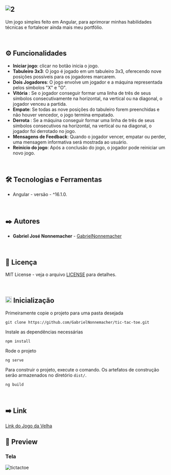 ![2](https://github.com/GabrielNonnemacher/tic-tac-toe/assets/87139289/e974faac-ab47-4f7f-8420-e8799d3fae6c)
--------------------

Um jogo simples feito em Angular, para aprimorar minhas habilidades técnicas e fortalecer ainda mais meu portfólio.

<br/>

## ⚙️ Funcionalidades

* **Iniciar jogo**: clicar no botão inicia o jogo.
* **Tabuleiro 3x3**: O jogo é jogado em um tabuleiro 3x3, oferecendo nove posições possíveis para os jogadores marcarem.
* **Dois Jogadores**: O jogo envolve um jogador e a máquina representada pelos símbolos "X" e "O".
* **Vitória** : Se o jogador conseguir formar uma linha de três de seus símbolos consecutivamente na horizontal, na vertical ou na diagonal, o jogador venceu a partida.
* **Empate**: Se todas as nove posições do tabuleiro forem preenchidas e não houver vencedor, o jogo termina empatado.
* **Derrota** : Se a máquina conseguir formar uma linha de três de seus símbolos consecutivos na horizontal, na vertical ou na diagonal, o jogador foi derrotado no jogo.
* **Mensagens de Feedback**: Quando o jogador vencer, empatar ou perder, uma mensagem informativa será mostrada ao usuário.
* **Reinício do jogo**: Após a conclusão do jogo, o jogador pode reiniciar um novo jogo.

<br/>

## 🛠️ Tecnologias e Ferramentas

* Angular - versão - ^16.1.0.
  
<br/>

## ✒️ Autores

* **Gabriel José Nonnemacher** - [GabrielNonnemacher](https://github.com/GabrielNonnemacher)

<br/>

## 📄 Licença

MIT License - veja o arquivo [LICENSE](https://github.com/GabrielNonnemacher/tic-tac-toe/blob/master/LICENSE) para detalhes.

<br/>

## <img height="20px" src="https://cdn-icons-png.flaticon.com/512/352/352163.png"> Inicialização

Primeiramente copie o projeto para uma pasta desejada
```
git clone https://github.com/GabrielNonnemacher/tic-tac-toe.git
```
Instale as dependências necessárias
```
npm install
```
Rode o projeto
```
ng serve
```
Para construir o projeto, execute o comando. Os artefatos de construção serão armazenados no diretório `dist/`.
```
ng build
```

<br/>

## ➡️ Link
<a href="" target="_blank" rel="noopener noreferrer">Link do Jogo da Velha<a/>
<br/>

## 👀 Preview
### Tela
![tictactoe](https://github.com/GabrielNonnemacher/tic-tac-toe/assets/87139289/5a2f8894-af70-4999-802c-aaa08182f4d2)
